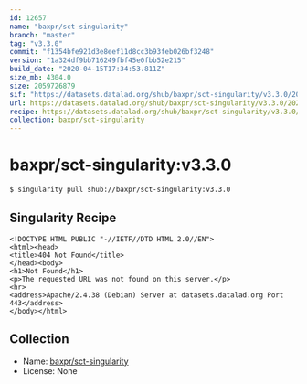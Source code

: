 ```yaml
---
id: 12657
name: "baxpr/sct-singularity"
branch: "master"
tag: "v3.3.0"
commit: "f1354bfe921d3e8eef11d8cc3b93feb026bf3248"
version: "1a324df9bb716249fbf45e0fbb52e215"
build_date: "2020-04-15T17:34:53.811Z"
size_mb: 4304.0
size: 2059726879
sif: "https://datasets.datalad.org/shub/baxpr/sct-singularity/v3.3.0/2020-04-15-f1354bfe-1a324df9/1a324df9bb716249fbf45e0fbb52e215.sif"
url: https://datasets.datalad.org/shub/baxpr/sct-singularity/v3.3.0/2020-04-15-f1354bfe-1a324df9/
recipe: https://datasets.datalad.org/shub/baxpr/sct-singularity/v3.3.0/2020-04-15-f1354bfe-1a324df9/Singularity
collection: baxpr/sct-singularity
---
```


# baxpr/sct-singularity:v3.3.0

```bash
$ singularity pull shub://baxpr/sct-singularity:v3.3.0
```

## Singularity Recipe

```singularity
<!DOCTYPE HTML PUBLIC "-//IETF//DTD HTML 2.0//EN">
<html><head>
<title>404 Not Found</title>
</head><body>
<h1>Not Found</h1>
<p>The requested URL was not found on this server.</p>
<hr>
<address>Apache/2.4.38 (Debian) Server at datasets.datalad.org Port 443</address>
</body></html>
```

## Collection

 - Name: [baxpr/sct-singularity](https://github.com/baxpr/sct-singularity)
 - License: None


